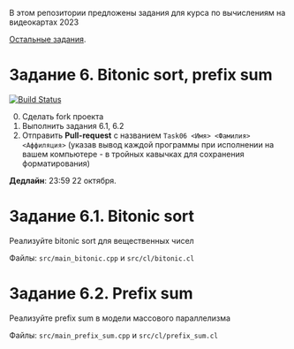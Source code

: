 В этом репозитории предложены задания для курса по вычислениям на видеокартах 2023

[Остальные задания](https://github.com/GPGPUCourse/GPGPUTasks2023/).

# Задание 6. Bitonic sort, prefix sum

[![Build Status](https://github.com/GPGPUCourse/GPGPUTasks2023/actions/workflows/cmake.yml/badge.svg?branch=task06&event=push)](https://github.com/GPGPUCourse/GPGPUTasks2023/actions/workflows/cmake.yml)

0. Сделать fork проекта
1. Выполнить задания 6.1, 6.2
2. Отправить **Pull-request** с названием ```Task06 <Имя> <Фамилия> <Аффиляция>``` (указав вывод каждой программы при исполнении на вашем компьютере - в тройных кавычках для сохранения форматирования)

**Дедлайн**: 23:59 22 октября.

Задание 6.1. Bitonic sort
=========

Реализуйте bitonic sort для вещественных чисел

Файлы: ```src/main_bitonic.cpp``` и ```src/cl/bitonic.cl```

Задание 6.2. Prefix sum
=========

Реализуйте prefix sum в модели массового параллелизма

Файлы: ```src/main_prefix_sum.cpp``` и ```src/cl/prefix_sum.cl```
